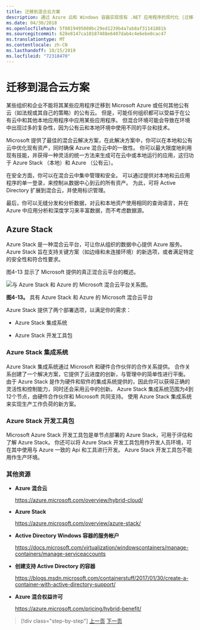 ```yaml
---
title: 迁移到混合云方案
description: 通过 Azure 云和 Windows 容器实现现有 .NET 应用程序的现代化 |迁移到混合云方案
ms.date: 04/30/2018
ms.openlocfilehash: 5f0819495080bc29ed1239b4a7ab8af31141881b
ms.sourcegitcommit: 628e8147ca10187488e6407dab4c4e6ebe0cac47
ms.translationtype: MT
ms.contentlocale: zh-CN
ms.lasthandoff: 10/15/2019
ms.locfileid: "72318470"
---
```

# <a name="migrate-to-hybrid-cloud-scenarios"></a>迁移到混合云方案

某些组织和企业不能将其某些应用程序迁移到 Microsoft Azure 或任何其他公有云（如法规或其自己的策略）的公有云。 但是，可能任何组织都可以受益于在公有云中和其他本地应用程序中应用某些应用程序。 但混合环境可能会导致在环境中出现过多的复杂性，因为公有云和本地环境中使用不同的平台和技术。

Microsoft 提供了最佳的混合云解决方案，在此解决方案中，你可以在本地和公有云中优化现有资产，同时确保 Azure 混合云中的一致性。 你可以最大限度地利用现有技能，并获得一种灵活的统一方法来生成可在云中或本地运行的应用，这归功于 Azure Stack （本地）和 Azure （公有云）。

在安全方面，你可以在混合云中集中管理和安全。 可以通过提供对本地和云应用程序的单一登录，来控制从数据中心到云的所有资产。 为此，可将 Active Directory 扩展到混合云，并使用标识管理。

最后，你可以无缝分发和分析数据，对云和本地资产使用相同的查询语言，并在 Azure 中应用分析和深度学习来丰富数据，而不考虑数据源。

## <a name="azure-stack"></a>Azure Stack

Azure Stack 是一种混合云平台，可让你从组织的数据中心提供 Azure 服务。 Azure Stack 旨在支持关键方案（如边缘和未连接环境）的新选项，或者满足特定的安全性和符合性要求。

图4-13 显示了 Microsoft 提供的真正混合云平台的概述。

![与 Azure Stack 和 Azure 的 Microsoft 混合云平台关系图。](./media/migrate-to-hybrid-cloud-scenarios/microsoft-hybrid-cloud-platform.png)

**图4-13。** 具有 Azure Stack 和 Azure 的 Microsoft 混合云平台

Azure Stack 提供了两个部署选项，以满足你的需求：

- Azure Stack 集成系统

- Azure Stack 开发工具包

### <a name="azure-stack-integrated-systems"></a>Azure Stack 集成系统

Azure Stack 集成系统通过 Microsoft 和硬件合作伙伴的合作关系提供。 合作关系创建了一个解决方案，它提供了云进度的创新，与管理中的简单性进行平衡。 由于 Azure Stack 是作为硬件和软件的集成系统提供的，因此你可以获得正确的灵活性和控制能力，同时还会采用云中的创新。 Azure Stack 集成系统范围为4到12个节点，由硬件合作伙伴和 Microsoft 共同支持。 使用 Azure Stack 集成系统来实现生产工作负荷的新方案。

### <a name="azure-stack-development-kit"></a>Azure Stack 开发工具包

Microsoft Azure Stack 开发工具包是单节点部署的 Azure Stack，可用于评估和了解 Azure Stack。 你还可以将 Azure Stack 开发工具包用作开发人员环境，可在其中使用与 Azure 一致的 Api 和工具进行开发。 Azure Stack 开发工具包不能用作生产环境。

### <a name="additional-resources"></a>其他资源

- **Azure 混合云**

    <https://azure.microsoft.com/overview/hybrid-cloud/>

- **Azure Stack**

    <https://azure.microsoft.com/overview/azure-stack/>

- **Active Directory Windows 容器的服务帐户**

    <https://docs.microsoft.com/virtualization/windowscontainers/manage-containers/manage-serviceaccounts>

- **创建支持 Active Directory 的容器**

    <https://blogs.msdn.microsoft.com/containerstuff/2017/01/30/create-a-container-with-active-directory-support/>

- **Azure 混合权益许可**

    <https://azure.microsoft.com/pricing/hybrid-benefit/>

>[!div class="step-by-step"]
>[上一页](modernize-your-apps-lifecycle-with-ci-cd-pipelines-and-devops-tools-in-the-cloud.md)
>[下一页](../walkthroughs-technical-get-started-overview.md)
